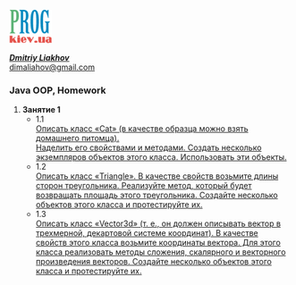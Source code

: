[![Prog.kiev.ua](logo.png)](https://prog.kiev.ua)

[_**Dmitriy Liakhov**_](https://www.linkedin.com/in/dmitiy-liakhov-82388a183/)<br>
[dimaliahov@gmail.com](mailto:dimaliahov@gmail.com)

<h3>Java OOP, Homework</h3>

<ol>
<li><strong>Занятие 1</strong>
    <ul>
        <li> 1.1<br>
            <a href="/Lesson1Ex1Hw1/src">
         Описать класс «Cat» (в качестве образца можно взять домашнего питомца).<br>
         Наделить его свойствами и методами. Создать несколько экземпляров объектов этого класса. Использовать эти объекты.<br>
            </a>
        </li>
        <li> 1.2<br>
            <a href="/Lesson1Ex1Hw2/src">
                Описать класс «Triangle». В качестве свойств возьмите длины сторон
                треугольника. Реализуйте метод, который будет возвращать площадь этого
                треугольника. Создайте несколько объектов этого класса и протестируйте их.
            </a>
        </li>
        <li> 1.3<br>
            <a href="/Lesson1Ex1Hw3/src">
                Описать класс «Vector3d» (т. е., он должен описывать вектор в трехмерной,
         декартовой системе координат). В качестве свойств этого класса возьмите
         координаты вектора. Для этого класса реализовать методы сложения, скалярного и
         векторного произведения векторов. Создайте несколько объектов этого класса и
         протестируйте их.
            </a>
        </li>
      </ul>
</li>
